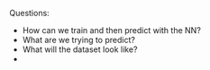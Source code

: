 Questions:

- How can we train and then predict with the NN?
- What are we trying to predict?
- What will the dataset look like? 
- 
